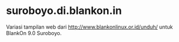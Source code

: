 suroboyo.di.blankon.in
======================
Variasi tampilan web dari http://www.blankonlinux.or.id/unduh/ untuk BlankOn 9.0 Suroboyo.
